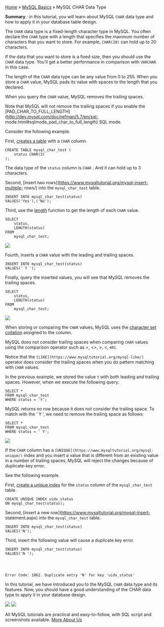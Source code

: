 

[Home](https://www.mysqltutorial.org/) » [MySQL
Basics](https://www.mysqltutorial.org/mysql-basics/) » MySQL CHAR Data Type



 **Summary** : in this tutorial, you will learn about MySQL `CHAR` data type
and how to apply it in your database table design.



The `CHAR` data type is a fixed-length character type in MySQL. You often
declare the `CHAR` type with a length that specifies the maximum number of
characters that you want to store. For example, `CHAR(20)` can hold up to 20
characters.



If the data that you want to store is a fixed size, then you should use the
`CHAR` data type. You’ll get a better performance in comparison with `VARCHAR`
in this case.



The length of the `CHAR` data type can be any value from 0 to 255. When you
store a `CHAR` value, MySQL pads its value with spaces to the length that you
declared.



When you query the `CHAR` value, MySQL removes the trailing spaces.



Note that MySQL will not remove the trailing spaces if you enable the
[PAD_CHAR_TO_FULL_LENGTH](http://dev.mysql.com/doc/refman/5.7/en/sql-
mode.html#sqlmode_pad_char_to_full_length) SQL mode.



Consider the following example.



First, [creates a table](https://www.mysqltutorial.org/mysql-create-table/)
with a `CHAR` column.


    
    
    CREATE TABLE mysql_char_test (
        status CHAR(3)
    );



The data type of the `status` column is `CHAR` . And it can hold up to 3
characters.



Second, [insert two rows](https://www.mysqltutorial.org/mysql-insert-multiple-
rows/) into the `mysql_char_test` table.


    
    
    INSERT INTO mysql_char_test(status)
    VALUES('Yes'),('No');



Third, use the [length](https://www.mysqltutorial.org/mysql-string-length/)
function to get the length of each `CHAR` value.


    
    
    SELECT 
        status, 
        LENGTH(status)
    FROM
        mysql_char_test;

![](https://www.mysqltutorial.org/wp-content/uploads/2016/01/MySQL-CHAR-example.jpg)


Fourth, inserts a `CHAR` value with the leading and trailing spaces.


    
    
    INSERT INTO mysql_char_test(status)
    VALUES(' Y ');



Finally, query the inserted values, you will see that MySQL removes the
trailing spaces.


    
    
    SELECT 
        status, 
        LENGTH(status)
    FROM
        mysql_char_test;

![](https://www.mysqltutorial.org/wp-content/uploads/2016/01/MySQL-CHAR-with-leading-and-trailing-spaces.jpg)


When storing or comparing the `CHAR` values, MySQL uses the [character
set](https://www.mysqltutorial.org/mysql-character-set/)
[collation](https://www.mysqltutorial.org/mysql-collation/) assigned to the
column.



MySQL does not consider trailing spaces when comparing `CHAR` values using the
comparison operator such as =, <>, >, <, etc.



Notice that the `[LIKE](https://www.mysqltutorial.org/mysql-like/)` operator
does consider the trailing spaces when you do pattern matching with `CHAR`
values.



In the previous example, we stored the value `Y` with both leading and
trailing spaces. However, when we execute the following query:


    
    
    SELECT * 
    FROM mysql_char_test
    WHERE status = 'Y';



MySQL returns no row because it does not consider the trailing space. To match
with the ‘ Y ‘, we need to remove the trailing space as follows:


    
    
    SELECT *
    FROM mysql_char_test
    WHERE status = ' Y';

![](https://www.mysqltutorial.org/wp-content/uploads/2016/01/MySQL-CHAR-query.jpg)


If the `CHAR` column has a `[UNIQUE](https://www.mysqltutorial.org/mysql-
unique/)` index and you insert a value that is different from an existing
value in a number of trailing spaces, MySQL will reject the changes because of
duplicate-key error.



See the following example.



First, [create a unique index](https://www.mysqltutorial.org/mysql-unique/)
for the `status` column of the `mysql_char_test` table.


    
    
    CREATE UNIQUE INDEX uidx_status 
    ON mysql_char_test(status);



Second, [insert a new row](https://www.mysqltutorial.org/mysql-insert-
statement.aspx) into the `mysql_char_test` table.


    
    
    INSERT INTO mysql_char_test(status)
    VALUES('N');



Third, insert the following value will cause a duplicate key error.


    
    
    INSERT INTO mysql_char_test(status)
    VALUES('N ');


    
    
    Error Code: 1062. Duplicate entry 'N' for key 'uidx_status'



In this tutorial, we have introduced you to the MySQL `CHAR` data type and its
features. Now, you should have a good understanding of the CHAR data type to
apply it in your database design.

![](https://www.mysqltutorial.org/wp-content/themes/evolution/img/left.svg)
![](https://www.mysqltutorial.org/wp-content/themes/evolution/img/right.svg)


All MySQL tutorials are practical and easy-to-follow, with SQL script and
screenshots available. [More About Us](/about-us/)

